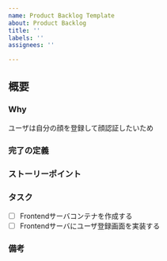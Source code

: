```yaml
---
name: Product Backlog Template
about: Product Backlog
title: ''
labels: ''
assignees: ''

---
```


## 概要
### Why
ユーザは自分の顔を登録して顔認証したいため
### 完了の定義
### ストーリーポイント
### タスク
- [ ] Frontendサーバコンテナを作成する
- [ ] Frontendサーバにユーザ登録画面を実装する
### 備考

